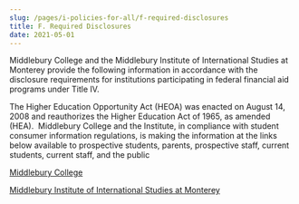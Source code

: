 ```yaml
---
slug: /pages/i-policies-for-all/f-required-disclosures
title: F. Required Disclosures
date: 2021-05-01
---
```

Middlebury College and the Middlebury Institute of International Studies at Monterey provide the following information in accordance with the disclosure requirements for institutions participating in federal financial aid programs under Title IV. 

The Higher Education Opportunity Act (HEOA) was enacted on August 14, 2008 and reauthorizes the Higher Education Act of 1965, as amended (HEA).  Middlebury College and the Institute, in compliance with student consumer information regulations, is making the information at the links below available to prospective students, parents, prospective staff, current students, current staff, and the public

[Middlebury College](https://www.middlebury.edu/student-financial-services/financial-tools-and-resources/consumer-information)

[Middlebury Institute of International Studies at Monterey](https://www.middlebury.edu/institute/admissions/financial-aid/disclosures)
